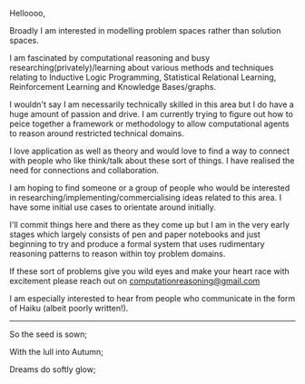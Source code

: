 Helloooo,

Broadly I am interested in modelling problem spaces rather than solution spaces.

I am fascinated by computational reasoning and busy researching(privately)/learning about various methods and techniques relating to Inductive Logic Programming,
Statistical Relational Learning, Reinforcement Learning and Knowledge Bases/graphs. 

I wouldn't say I am necessarily technically skilled in this area but I do have a huge amount of passion and drive. I am currently trying to figure out how
to peice together a framework or methodology to allow computational agents to reason around restricted technical domains.

I love application as well as theory and would love to find a way to 
connect with people who like think/talk about these sort of things. I have realised the need for connections and collaboration. 

I am hoping to find someone or a group of people who would be interested in researching/implementing/commercialising ideas related to this area. I have some 
initial use cases to orientate around initially. 

I'll commit things here and there as they come up but I am in the very early stages which largely consists of pen and paper notebooks and just beginning to try and 
produce a formal system that uses rudimentary reasoning patterns to reason within toy problem domains.

If these sort of problems give you wild eyes and make your heart race with excitement please reach out on 
computationreasoning@gmail.com

I am especially interested to hear from people who communicate in the form of Haiku (albeit poorly written!).

---------

So the seed is sown;

With the lull into Autumn;

Dreams do softly glow;
